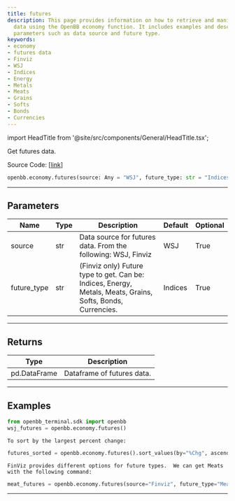 ```yaml
---
title: futures
description: This page provides information on how to retrieve and manipulate futures
  data using the OpenBB economy function. It includes examples and descriptions for
  parameters such as data source and future type.
keywords:
- economy
- futures data
- Finviz
- WSJ
- Indices
- Energy
- Metals
- Meats
- Grains
- Softs
- Bonds
- Currencies
---
```


import HeadTitle from '@site/src/components/General/HeadTitle.tsx';

<HeadTitle title="economy.futures - Reference | OpenBB SDK Docs" />

Get futures data.

Source Code: [[link](https://github.com/OpenBB-finance/OpenBBTerminal/tree/main/openbb_terminal/economy/sdk_helpers.py#L8)]

```python
openbb.economy.futures(source: Any = "WSJ", future_type: str = "Indices")
```

---

## Parameters

| Name | Type | Description | Default | Optional |
| ---- | ---- | ----------- | ------- | -------- |
| source | str | Data source for futures data.  From the following: WSJ, Finviz | WSJ | True |
| future_type | str | (Finviz only) Future type to get.  Can be: Indices, Energy, Metals, Meats, Grains, Softs, Bonds, Currencies. | Indices | True |


---

## Returns

| Type | Description |
| ---- | ----------- |
| pd.DataFrame | Dataframe of futures data. |
---

## Examples

```python
from openbb_terminal.sdk import openbb
wsj_futures = openbb.economy.futures()
```

```
To sort by the largest percent change:
```
```python
futures_sorted = openbb.economy.futures().sort_values(by="%Chg", ascending=False)
```

```
FinViz provides different options for future types.  We can get Meats with the following command:
```
```python
meat_futures = openbb.economy.futures(source="Finviz", future_type="Meats")
```

---
